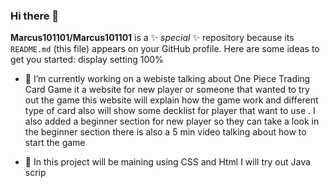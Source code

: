 ### Hi there 👋


**Marcus101101/Marcus101101** is a ✨ _special_ ✨ repository because its `README.md` (this file) appears on your GitHub profile.
Here are some ideas to get you started:
display setting 100%

- 🔭 I’m currently working on a webiste talking about One Piece Trading Card Game it a website for new player or someone that wanted to try out the game this website will explain how the game work and different type of card also will show some decklist for player that want to use . I also added 
a beginner section for new player so they can take a look in the beginner section there is also a 5 min video talking about how to start the game 


- 👯  In this project will be maining using CSS and Html I will try out Java scrip 
